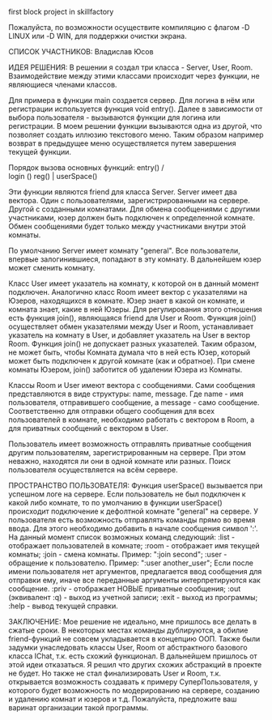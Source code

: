 first block project in skillfactory

Пожалуйста, по возможности осуществите компиляцию с флагом -D LINUX или -D WIN, для поддержки очистки экрана.

СПИСОК УЧАСТНИКОВ: Владислав Юсов

ИДЕЯ РЕШЕНИЯ:
  В решении я создал три класса - Server, User, Room. Взаимодействие между этими классами происходит через функции, не являющиеся членами классов.

  Для примера в функции main создается сервер. Для логина в нём или регистрации используется функция void entry(). Далее в зависимости от выбора пользователя - вызываются функции для логина или регистрации. В моем решении функции вызываются одна из другой, что позволяет создать иллюзию текстового меню. Таким образом например возврат в предыдущее меню осуществляется путем завершения текущей функции.

Порядок вызова основных функций:
           entry()
          /       \
    login ()      reg()
       |
   userSpace()

  Эти функции являются friend для класса Server.
Server имеет два вектора. Один с пользователями, зарегистрированными на сервере. Другой с созданными комнатами. Для обмена сообщениями с другими участниками, юзер должен быть подключен к определенной комнате. Обмен сообщениями будет только между участниками внутри этой комнаты.

  По умолчанию Server имеет комнату "general". Все пользователи, впервые залогинившиеся, попадают в эту комнату. В дальнейшем юзер может сменить комнату.
  
  Класс User имеет указатель на комнату, к которой он в данный момент подключен. Аналогично класс Room имеет вектор с указателями на Юзеров, находящихся в комнате. Юзер знает в какой он комнате, и комната знает, какие в ней Юзеры. Для регулирования этого отношения есть функция join(), являющаяся friend для User и Room.
  Функция join() осуществляет обмен указателями между User и Room, устанавливает указатель на комнату в User, и добавляет указатель на User в вектор Room. Функция join() не допускает разных указателей. Таким образом, не может быть, чтобы Комната думала что в ней есть Юзер, который может быть подключен к другой комнате (как и обратное). При смене комнаты Юзером, join() заботится об удалении Юзера из Комнаты.
  
  Классы Room и User имеют вектора с сообщениями. Сами сообщения представляются в виде структуры: name, message. Где name - имя пользователя, отправившего сообщение, а message - само сообщение. Соответственно для отправки общего сообщения для всех пользователей в комнате, необходимо работать с вектором в Room, а для приватных сообщений с вектором в User.
  
  Пользователь имеет возможность отправлять приватные сообщения другим пользователям, зарегистрированным на сервере. При этом неважно, находятся ли они в одной комнате или разных. Поиск пользователя осуществляется на всём сервере.
  
ПРОСТРАНСТВО ПОЛЬЗОВАТЕЛЯ:
  Функция userSpace() вызывается при успешном логе на сервере. Если пользователь не был подключен к какой либо комнате, то по умолчанию в функции userSpace() происходит подключение к дефолтной комнате "general" на сервере.
  У пользователя есть возможность отправлять команды прямо во время ввода. Для этого необходимо добавить в начале сообщения символ ':'.
  На данный момент список возможных команд следующий:
  :list - отображает пользователей в комнате;
  :room - отображает имя текущей комнаты;
  :join - смена комнаты. Пример: ":join second";
  :user - обращение к пользователю. Пример: ":user another_user";
    Если после имени пользователя нет аргументов, предлагается ввод сообщения для отправки ему, иначе все переданные аргументы интерпретируются как сообщение.
  :priv - отображает НОВЫЕ приватные сообщения;
  :out (эквивалент :q) - выход из учетной записи;
  :exit - выход из программы;
  :help - вывод текущей справки.
  
ЗАКЛЮЧЕНИЕ:
  Мое решение не идеально, мне пришлось все делать в сжатые сроки. В некоторых местах команды дублируются, а обилие friend-функций не совсем укладывается в концепцию ООП. Также были задумки унаследовать классы User, Room от абстрактного базового класса IChat, т.к. есть схожий функционал. В дальнейшем пришлось от этой идеи отказаться. Я решил что других схожих абстракций в проекте не будет. Но также не стал финализировать User и Room, т.к. открывается возможность создавать к примеру СуперПользователя, у которого будет возможность по модерированию на сервере, созданию и удалению комнат и юзеров и т.д.
  Пожалуйста, предложите ваш варинат организации такой программы.
